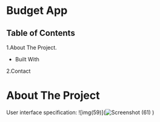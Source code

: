 
# Budget App



## Table of Contents

1.About The Project.

 -  Built With
 
2.Contact

# About The Project

User interface specification:
![img(59)](![Screenshot (61)](https://user-images.githubusercontent.com/69208518/118379900-d96f7d00-b5e6-11eb-94da-2ed259730398.png)
)


